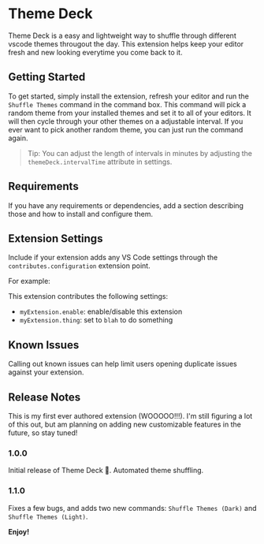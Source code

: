 # Theme Deck

Theme Deck is a easy and lightweight way to shuffle through different vscode themes througout the day. This extension helps keep your editor fresh and new looking everytime you come back to it.

## Getting Started

To get started, simply install the extension, refresh your editor and run the `Shuffle Themes` command in the command box. This command will pick a random theme from your installed themes and set it to all of your editors. It will then cycle through your other themes on a adjustable interval. If you ever want to pick another random theme, you can just run the command again.

> Tip: You can adjust the length of intervals in minutes by adjusting the `themeDeck.intervalTime` attribute in settings.

## Requirements

If you have any requirements or dependencies, add a section describing those and how to install and configure them.

## Extension Settings

Include if your extension adds any VS Code settings through the `contributes.configuration` extension point.

For example:

This extension contributes the following settings:

* `myExtension.enable`: enable/disable this extension
* `myExtension.thing`: set to `blah` to do something

## Known Issues

Calling out known issues can help limit users opening duplicate issues against your extension.

## Release Notes

This is my first ever authored extension (WOOOOO!!!). I'm still figuring a lot of this out, but am planning on adding new customizable features in the future, so stay tuned!

### 1.0.0

Initial release of Theme Deck 🚀. Automated theme shuffling.

### 1.1.0

Fixes a few bugs, and adds two new commands: `Shuffle Themes (Dark)` and `Shuffle Themes (Light)`.

**Enjoy!**
